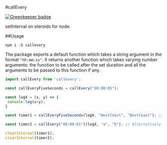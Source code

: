 #callEvery

[![Greenkeeper badge](https://badges.greenkeeper.io/f0rr0/callevery.svg)](https://greenkeeper.io/)

setInterval on steroids for node.

##Usage
```
npm i -S callevery
```

The package exports a default function which takes a string argument in the format `"hh:mm:ss"`. It returns another function which takes varying number arguments: the function to be called after the set duration and all the arguments to be passed to this function if any.

```javascript
import callEvery from 'callevery';

const callEveryFiveSeconds = callEvery("00:00:05");

const logX = (x, y) => {
 console.log(x+y);
}

const timer1 = callEveryFiveSeconds(logX, "WestCoast", "BestCoast"); // Logs WestCoastBestCoast every 5 seconds

const timer2 = callEvery("00:00:01")(logX, "a", "b"); // Alternatively

clearInterval(timer1);
clearInterval(timer2);
```
